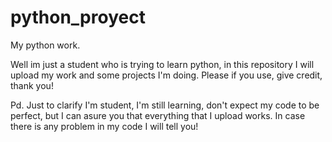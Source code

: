 # python_proyect
My python work.

Well im just a student who is trying to learn python, in this repository I will upload my work and some projects I'm doing. Please if you use, give credit, thank you!  

Pd. Just to clarify I'm student, I'm still learning, don't expect my code to be perfect, but I can asure you that everything that I upload works. In case there is any problem in my code I will tell you! 
